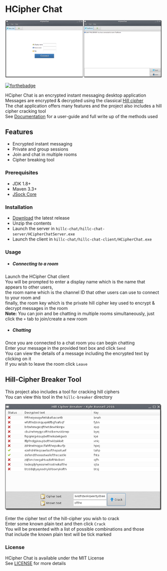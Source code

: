 # HCipher Chat

<img src="Preview/AppPreview.png" />

[![forthebadge](https://forthebadge.com/images/badges/made-with-java.svg)](https://forthebadge.com)

HCipher Chat is an encrypted instant messaging desktop application  
Messages are encrypted & decrypted using the classical [Hill cipher](https://en.wikipedia.org/wiki/Hill_cipher)  
The chat application offers many features and the project also includes a hill cipher cracking tool  
See [Documentation](Documentation.pdf) for a user-guide and full write up of the methods used 

## Features
- Encrypted instant messaging
- Private and group sessions
- Join and chat in multiple rooms
- Cipher breaking tool

### Prerequisites
- JDK 1.8+
- Maven 3.3+
- [JSock Core](https://github.com/kyleruss/jsock-core)

### Installation
- [Download](https://github.com/kyleruss/hcipher-chat/releases/latest) the latest release
- Unzip the contents 
- Launch the server in `hillc-chat/hillc-chat-server/HCipherChatServer.exe`
- Launch the client in `hillc-chat/hillc-chat-client/HCipherChat.exe`

### Usage
- ##### Connecting to a room
Launch the HCipher Chat client  
You will be prompted to enter a display name which is the name that appears to other users,  
the room name which is the channel ID that other users can use to connect to your room and  
finally, the room key which is the private hill cipher key used to encrypt & decrypt messages in the room  
**Note:** You can join and be chatting in multiple rooms simultaneously, just click the `+` tab to join/create a new room

- ##### Chatting
Once you are connected to a chat room you can begin chatting  
Enter your message in the provided text box and click `Send`  
You can view the details of a message including the encrypted text by clicking on it  
If you wish to leave the room click `Leave`

## Hill-Cipher Breaker Tool
This project also includes a tool for cracking hill ciphers  
You can view this tool in the `hillc-breaker` directory  

<img src="Preview/HCipherBreakerPreview.png" />

Enter the cipher text of the hill-cipher you wish to crack  
Enter some known plain text and then click `Crack`  
You will be presented with a list of possible combinations and those  
that include the known plain text will be tick marked

### License
HCipher Chat is available under the MIT License  
See [LICENSE](LICENSE) for more details

